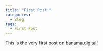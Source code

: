 ```yaml
---
title: "First Post!"
categories:
  - Blog
tags:
  - First Post
---
```


This is the very first post on [banama.digital](https://banama.digital)!
